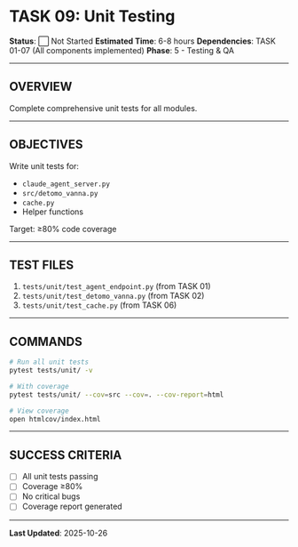 # TASK 09: Unit Testing

**Status**: ⬜ Not Started
**Estimated Time**: 6-8 hours
**Dependencies**: TASK 01-07 (All components implemented)
**Phase**: 5 - Testing & QA

---

## OVERVIEW

Complete comprehensive unit tests for all modules.

---

## OBJECTIVES

Write unit tests for:
- `claude_agent_server.py`
- `src/detomo_vanna.py`
- `cache.py`
- Helper functions

Target: ≥80% code coverage

---

## TEST FILES

1. `tests/unit/test_agent_endpoint.py` (from TASK 01)
2. `tests/unit/test_detomo_vanna.py` (from TASK 02)
3. `tests/unit/test_cache.py` (from TASK 06)

---

## COMMANDS

```bash
# Run all unit tests
pytest tests/unit/ -v

# With coverage
pytest tests/unit/ --cov=src --cov=. --cov-report=html

# View coverage
open htmlcov/index.html
```

---

## SUCCESS CRITERIA

- [ ] All unit tests passing
- [ ] Coverage ≥80%
- [ ] No critical bugs
- [ ] Coverage report generated

---

**Last Updated**: 2025-10-26
